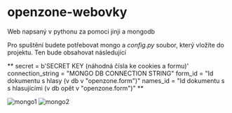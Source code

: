 # openzone-webovky
Web napsaný v pythonu za pomoci jinji a mongodb

Pro spuštění budete potřebovat mongo a *config.py* soubor, který vložíte do projektu. Ten bude obsahovat následující

**
secret = b'SECRET KEY (náhodná čísla ke cookies a formu)'
connection_string = "MONGO DB CONNECTION STRING"
form_id = "Id dokumentu s hlasy (v db v "openzone.form")"
names_id = "Id dokumentu s s hlasujícími (v db opět v "openzone.form")"
**

![mongo1](https://media.discordapp.net/attachments/782281045236121610/922129471346184262/unknown.png "Pohled na db")
![mongo2](https://media.discordapp.net/attachments/782281045236121610/922129480850485338/unknown.png "Oba dokumenty v openzone.form")
